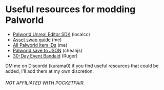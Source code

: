 # Useful resources for modding Palworld
- [Palworld Unreal Editor SDK](https://github.com/localcc/PalworldModdingKit) (localcc)
- [Asset swap guide](https://github.com/KURAMAAA0/PalModding/blob/main/Assset%20Swap%20Guide/README.md "Asset swap guide") (me)
- [All Palworld item IDs](https://github.com/KURAMAAA0/PalModding/blob/main/ItemIDs.txt "All Palworld item IDs") (me)
- [Palworld save to JSON](https://gist.github.com/cheahjs/300239464dd84fe6902893b6b9250fd0) (cheahjs)
- [30-Day Event Bandaid](https://github.com/ruger89/PalWorld30DayEvent) (Ruger)

DM me on Discordd (kurama0) if you find useful resources that could be added, I'll add them at my own discretion.

###### NOT AFFILIATED WITH POCKETPAIR.
